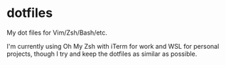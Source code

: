 # dotfiles
My dot files for Vim/Zsh/Bash/etc.

I'm currently using Oh My Zsh with iTerm for work and WSL for personal projects, though I try and keep the dotfiles as similar as possible.
